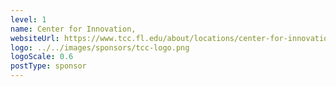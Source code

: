 ```yaml
---
level: 1
name: Center for Innovation,
websiteUrl: https://www.tcc.fl.edu/about/locations/center-for-innovation/
logo: ../../images/sponsors/tcc-logo.png
logoScale: 0.6
postType: sponsor
---
```

